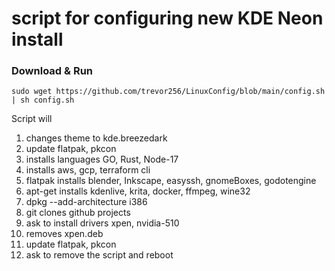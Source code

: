 # script for configuring new KDE Neon install
### Download & Run
```
sudo wget https://github.com/trevor256/LinuxConfig/blob/main/config.sh | sh config.sh
```
Script will
 1. changes theme to kde.breezedark
 2. update flatpak, pkcon
 3. installs languages GO, Rust, Node-17
 4. installs aws, gcp, terraform cli
 5. flatpak installs blender, Inkscape, easyssh, gnomeBoxes, godotengine
 6. apt-get installs kdenlive, krita, docker, ffmpeg, wine32
 7. dpkg --add-architecture i386
 8. git clones github projects
 9. ask to install drivers xpen, nvidia-510
 10. removes xpen.deb
 11. update flatpak, pkcon
 12. ask to remove the script and reboot
